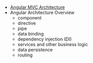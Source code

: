 - [Angular MVC Architecture](https://www.tutorialspoint.com/angularjs/angularjs_mvc_architecture.htm)
- Angular Architecture Overview
  - component
  - directive
  - pipe
  - data binding
  - dependency injection (DI)
  - services and other business logic
  - data persistence
  - routing
